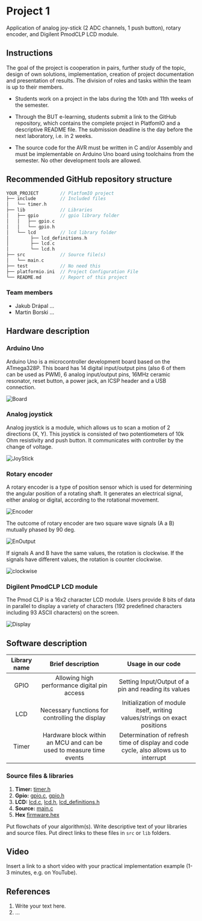 # Project 1

Application of analog joy-stick (2 ADC channels, 1 push button), rotary encoder, and Digilent PmodCLP LCD module.

## Instructions

The goal of the project is cooperation in pairs, further study of the topic, design of own solutions, implementation, creation of project documentation and presentation of results. The division of roles and tasks within the team is up to their members.

* Students work on a project in the labs during the 10th and 11th weeks of the semester.

* Through the BUT e-learning, students submit a link to the GitHub repository, which contains the complete project in PlatfomIO and a descriptive README file. The submission deadline is the day before the next laboratory, i.e. in 2 weeks.

* The source code for the AVR must be written in C and/or Assembly and must be implementable on Arduino Uno board using toolchains from the semester. No other development tools are allowed.

## Recommended GitHub repository structure

   ```c
   YOUR_PROJECT        // PlatfomIO project
   ├── include         // Included files
   │   └── timer.h
   ├── lib             // Libraries
   │   ├── gpio        // gpio library folder
   │   │   ├── gpio.c  
   │   │   └── gpio.h  
   │   └── lcd         // lcd library folder
   │        ├── lcd_definitions.h
   │        ├── lcd.c
   │        └── lcd.h
   ├── src             // Source file(s)
   │   └── main.c
   ├── test            // No need this
   ├── platformio.ini  // Project Configuration File
   └── README.md       // Report of this project
   ```

### Team members

* Jakub Drápal ...
* Martin Borski ...

## Hardware description

### Arduino Uno

Arduino Uno is a microcontroller development board based on the ATmega328P. This board has 14 digital input/output pins (also 6 of them can be used as PWM), 6 analog input/output pins, 16MHz ceramic resonator, reset button, a power jack, an ICSP header and a USB connection.

![Board](Pictures/ArduinoUnoBoard.jpg)

### Analog joystick

Analog joystick is a module, which allows us to scan a motion of 2 directions (X, Y). This joystick is consisted of two potentiometers of 10k Ohm resistivity and push button. It communicates with controller by the change of voltage.

![JoyStick](Pictures/JoyStick.jpg)

### Rotary encoder

A rotary encoder is a type of position sensor which is used for determining the angular position of a rotating shaft. It generates an electrical signal, either analog or digital, according to the rotational movement.

![Encoder](Pictures/RotaryEncoder.jpg)

The outcome of rotary encoder are two square wave signals (A a B) mutually phased by 90 deg.

![EnOutput](Pictures/EncoderOutput.jpg)

 If signals A and B have the same values, the rotation is clockwise. If the signals have different values, the rotation is counter clockwise.

![clockwise](Pictures/EncoderClockWise.jpg)

### Digilent PmodCLP LCD module

The Pmod CLP is a 16x2 character LCD module. Users provide 8 bits of data in parallel to display a variety of characters (192 predefined characters including 93 ASCII characters) on the screen.

![Display](Pictures/Display.jpg)

## Software description

| **Library name** | **Brief description** | **Usage in our code** |
   | :-: | :-: | :-: |
   | GPIO  | Allowing high performance digital pin access | Setting Input/Output of a pin and reading its values |
   | LCD   | Necessary functions for controlling the display | Initialization of module itself, writing values/strings on exact positions |
   | Timer | Hardware block within an MCU and can be used to measure time events | Determination of refresh time of display and code cycle, also allows us to interrupt |

   ### Source files & libraries

 1. **Timer:** [timer.h](https://github.com/jdrapal/digital-electronics-2/blob/main/09-project1/include/timer.h)
 2. **Gpio:** [gpio.c](https://github.com/jdrapal/digital-electronics-2/blob/main/09-project1/lib/gpio/gpio.c), [gpio.h](https://github.com/jdrapal/digital-electronics-2/blob/main/09-project1/lib/gpio/gpio.h)
 3. **LCD:** [lcd.c](https://github.com/jdrapal/digital-electronics-2/blob/main/09-project1/lib/lcd/lcd.c), [lcd.h](https://github.com/jdrapal/digital-electronics-2/blob/main/09-project1/lib/lcd/lcd.h), [lcd_definitions.h](https://github.com/jdrapal/digital-electronics-2/blob/main/09-project1/lib/lcd/lcd_definitions.h)
 4. **Source:** [main.c](https://github.com/jdrapal/digital-electronics-2/blob/main/09-project1/src/main.c)
 5. **Hex** [firmware.hex]()

Put flowchats of your algorithm(s). Write descriptive text of your libraries and source files. Put direct links to these files in `src` or `lib` folders.

## Video

Insert a link to a short video with your practical implementation example (1-3 minutes, e.g. on YouTube).

## References

1. Write your text here.
2. ...